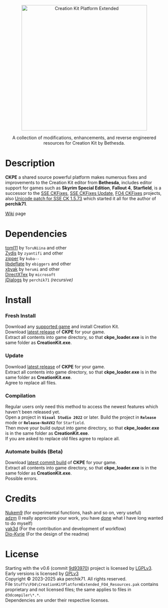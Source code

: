 <p align="center">
  <img src="https://github.com/Perchik71/Creation-Kit-Platform-Extended/blob/master/Resources/logo.png" alt="Creation Kit Platform Extended" border="0" width="400px">
</p>
<p align="center">
  A collection of modifications, enhancements, and reverse engineered resources for Creation Kit by Bethesda.
</p>

# Description
**CKPE** a shared source powerful platform makes numerous fixes and improvements to the Creation Kit editor from **Bethesda**, includes editor support for games such as **Skyrim Special Edition**, **Fallout 4**, **Starfield**, is a successor to the [SSE CKFixes](https://github.com/Nukem9/skyrimse-test), [SSE CKFixes Update](https://github.com/Perchik71/SkyrimSETest), [FO4 CKFixes](https://github.com/Perchik71/Fallout4Test) projects, also [Unicode patch for SSE CK 1.5.73](https://github.com/Perchik71/usse_test) which started it all for the author of **perchik71**.  

[Wiki](https://github.com/Perchik71/Creation-Kit-Platform-Extended/wiki) page  

# Dependencies
[toml11](https://github.com/ToruNiina/toml11) by `ToruNiina` and other  
[Zydis](https://github.com/zyantific/zydis.git) by `zyantifi` and other  
[zipper](https://github.com/kuba--/zip.git) by `kuba--`  
[libdeflate](https://github.com/ebiggers/libdeflate.git) by `ebiggers` and other  
[xbyak](https://github.com/herumi/xbyak.git) by `herumi` and other    
[DirectXTex](https://github.com/microsoft/DirectXTex.git) by `microsoft`  
[jDialogs](https://github.com/Perchik71/jDialogs.git) by `perchik71` *(recursive)*

# Install
### Fresh Install
Download any [supported game](https://github.com/Perchik71/Creation-Kit-Platform-Extended/wiki#brief) and install Creation Kit.  
Download [latest release](https://github.com/Perchik71/Creation-Kit-Platform-Extended/releases) of **CKPE** for your game.  
Extract all contents into game directory, so that **ckpe_loader.exe** is in the same folder as **CreationKit.exe**.
### Update
Download [latest release](https://github.com/Perchik71/Creation-Kit-Platform-Extended/releases) of **CKPE** for your game.  
Extract all contents into game directory, so that **ckpe_loader.exe** is in the same folder as **CreationKit.exe**.  
Agree to replace all files.
### Compilation
Regular users only need this method to access the newest features which haven't been released yet.  
Open a project in **`Visual Studio 2022`** or later. Build the project in **`Release`** mode or **`Release-NoAVX2`** for `Starfield`.  
Then move your build output into game directory, so that **ckpe_loader.exe** is in the same folder as **CreationKit.exe**.  
If you are asked to replace old files agree to replace all.
### Automate builds (Beta)
Download [latest commit build](https://github.com/Perchik71/Creation-Kit-Platform-Extended/actions) of **CKPE** for your game.  
Extract all contents into game directory, so that **ckpe_loader.exe** is in the same folder as **CreationKit.exe**.  
Possible errors.

# Credits
[Nukem9](https://github.com/Nukem9) (for experimental functions, hash and so on, very useful)  
[adzm](https://github.com/adzm) (I really appreciate your work, you have [done](https://github.com/adzm/win32-custom-menubar-aero-theme) what I have long wanted to do myself)  
[yak3d](https://github.com/yak3d) (For the contribution and development of workflow)  
[Dio-Kyrie](https://github.com/Dio-Kyrie) (For the design of the readme)  

# License
Starting with the v0.6 (commit [9d93970](https://github.com/Perchik71/Creation-Kit-Platform-Extended/commit/9d93970cc3918099c895872d46a24aa29a34db11)) project is licensed by [LGPLv3](https://www.gnu.org/licenses/lgpl-3.0.html). <br />
Early versions is licensed by [GPLv3](https://www.gnu.org/licenses/gpl-3.0.html) <br />
Copyright © 2023-2025 aka perchik71. All rights reserved. <br />
File `Stuffs\FO4\CreationKitPlatformExtended_FO4_Resources.pak` contains proprietary and not licensed files; the same applies to files in `d3dcompiler\*.*`. <br />
Dependencies are under their respective licenses. 

